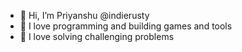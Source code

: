 - 👋 Hi, I’m Priyanshu @indierusty 
- 👀 I love programming and building games and tools
- 🌱 I love solving challenging problems

<!---
indierusty/indierusty is a ✨ special ✨ repository because its `README.md` (this file) appears on your GitHub profile.
You can click the Preview link to take a look at your changes.
--->
